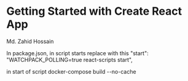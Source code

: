 # Getting Started with Create React App

Md. Zahid Hossain

In package.json, in script starts replace with this
"start": "WATCHPACK_POLLING=true react-scripts start",


in start of script
docker-compose build --no-cache
